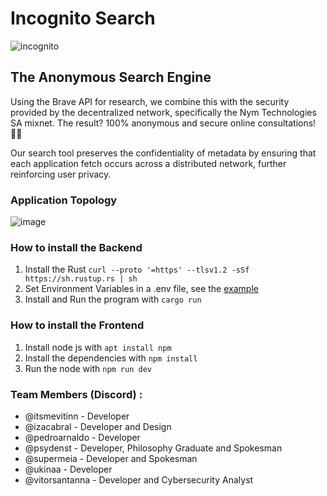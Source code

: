 # Incognito Search
![incognito](https://github.com/TupiNymQuim/search/assets/95882160/cd11d0c9-4594-4989-b518-7f25ef1a663b)

## The Anonymous Search Engine

Using the Brave API for research, we combine this with the security provided by the decentralized network, specifically the Nym Technologies SA mixnet. The result? 100% anonymous and secure online consultations! 🥷🏼

Our search tool preserves the confidentiality of metadata by ensuring that each application fetch occurs across a distributed network, further reinforcing user privacy.

### Application Topology
![image](https://github.com/TupiNymQuim/search/assets/95882160/4af7a596-fb6e-4ae1-a0d1-abc1d9f789bb)



### How to install the Backend

1) Install the Rust
`curl --proto '=https' --tlsv1.2 -sSf https://sh.rustup.rs | sh`
2) Set Environment Variables in a .env file, see the [example](https://github.com/TupiNymQuim/search/blob/main/.env-example)
3) Install and Run the program with `cargo run`


### How to install the Frontend

1) Install node js with `apt install npm`
2) Install the dependencies with `npm install`
3) Run the node with `npm run dev`


### Team Members (Discord) :

- @itsmevitinn - Developer
- @izacabral - Developer and Design
- @pedroarnaldo - Developer
- @psydenst - Developer, Philosophy Graduate and Spokesman
- @supermeia - Developer and Spokesman
- @ukinaa - Developer
- @vitorsantanna  - Developer and Cybersecurity Analyst
